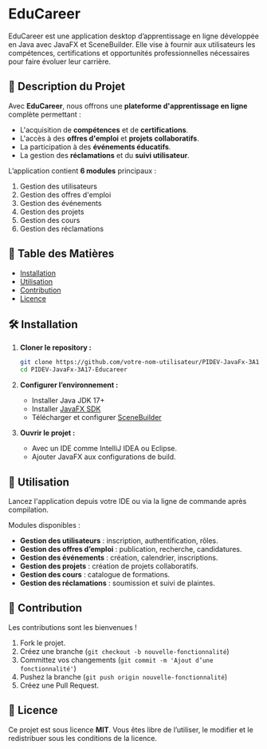 
# EduCareer

EduCareer est une application desktop d’apprentissage en ligne développée en Java avec JavaFX et SceneBuilder. Elle vise à fournir aux utilisateurs les compétences, certifications et opportunités professionnelles nécessaires pour faire évoluer leur carrière.

## 🌟 Description du Projet

Avec **EduCareer**, nous offrons une **plateforme d'apprentissage en ligne** complète permettant :

- L'acquisition de **compétences** et de **certifications**.
- L'accès à des **offres d'emploi** et **projets collaboratifs**.
- La participation à des **événements éducatifs**.
- La gestion des **réclamations** et du **suivi utilisateur**.

L’application contient **6 modules** principaux :

1. Gestion des utilisateurs
2. Gestion des offres d'emploi
3. Gestion des événements
4. Gestion des projets
5. Gestion des cours
6. Gestion des réclamations

## 🧭 Table des Matières

- [Installation](#installation)
- [Utilisation](#utilisation)
- [Contribution](#contribution)
- [Licence](#licence)

## 🛠️ Installation

1. **Cloner le repository :**
   ```bash
   git clone https://github.com/votre-nom-utilisateur/PIDEV-JavaFx-3A17-Educareer
   cd PIDEV-JavaFx-3A17-Educareer
   ```

2. **Configurer l’environnement :**
   - Installer Java JDK 17+
   - Installer [JavaFX SDK](https://openjfx.io/)
   - Télécharger et configurer [SceneBuilder](https://gluonhq.com/products/scene-builder/)

3. **Ouvrir le projet :**
   - Avec un IDE comme IntelliJ IDEA ou Eclipse.
   - Ajouter JavaFX aux configurations de build.

## 🚀 Utilisation

Lancez l'application depuis votre IDE ou via la ligne de commande après compilation.

Modules disponibles :

- **Gestion des utilisateurs** : inscription, authentification, rôles.
- **Gestion des offres d’emploi** : publication, recherche, candidatures.
- **Gestion des événements** : création, calendrier, inscriptions.
- **Gestion des projets** : création de projets collaboratifs.
- **Gestion des cours** : catalogue de formations.
- **Gestion des réclamations** : soumission et suivi de plaintes.

## 🤝 Contribution

Les contributions sont les bienvenues !

1. Fork le projet.
2. Créez une branche (`git checkout -b nouvelle-fonctionnalité`)
3. Committez vos changements (`git commit -m 'Ajout d’une fonctionnalité'`)
4. Pushez la branche (`git push origin nouvelle-fonctionnalité`)
5. Créez une Pull Request.


## 📄 Licence

Ce projet est sous licence **MIT**. Vous êtes libre de l’utiliser, le modifier et le redistribuer sous les conditions de la licence.
